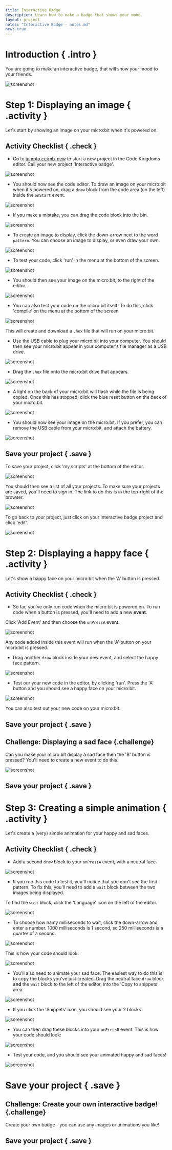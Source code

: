 ```yaml
---
title: Interactive Badge
description: Learn how to make a badge that shows your mood.
layout: project
notes: "Interactive Badge - notes.md"
new: true
---
```


# Introduction { .intro }

You are going to make an interactive badge, that will show your mood to your friends.

![screenshot](images/badge-final.gif)

# Step 1: Displaying an image { .activity }

Let's start by showing an image on your micro:bit when it's powered on.

## Activity Checklist { .check }

+ Go to [jumpto.cc/mb-new](http://jumpto.cc/mb-new) to start a new project in the Code Kingdoms editor. Call your new project 'Interactive badge'.

![screenshot](images/badge-name.png)

+ You should now see the code editor. To draw an image on your micro:bit when it's powered on, drag a `draw` block from the code area (on the left) inside the `onStart` event.

![screenshot](images/badge-draw.png)

+ If you make a mistake, you can drag the code block into the bin.

![screenshot](images/badge-bin.png)

+ To create an image to display, click the down-arrow next to the word `pattern`. You can choose an image to display, or even draw your own.

![screenshot](images/badge-pattern.png)

+ To test your code, click 'run' in the menu at the bottom of the screen.

![screenshot](images/badge-menu.png)

+ You should then see your image on the micro:bit, to the right of the editor.

![screenshot](images/badge-emulator.png)

+ You can also test your code on the micro:bit itself! To do this, click 'compile' on the menu at the bottom of the screen

![screenshot](images/badge-menu.png)

This will create and download a `.hex` file that will run on your micro:bit.

+ Use the USB cable to plug your micro:bit into your computer. You should then see your micro:bit appear in your computer's file manager as a USB drive. 

![screenshot](images/badge-drive.png)

+ Drag the `.hex` file onto the micro:bit drive that appears.

![screenshot](images/badge-drag.png)

+ A light on the back of your micro:bit will flash while the file is being copied. Once this has stopped, click the blue reset button on the back of your micro:bit.

![screenshot](images/badge-reset.jpg)

+ You should now see your image on the micro:bit. If you prefer, you can remove the USB cable from your micro:bit, and attach the battery.

![screenshot](images/badge-battery.jpg)

## Save your project { .save }

To save your project, click 'my scripts' at the bottom of the editor.

![screenshot](images/badge-menu.png)

You should then see a list of all your projects. To make sure your projects are saved, you'll need to sign in. The link to do this is in the top-right of the browser.

![screenshot](images/badge-signin.png)

To go back to your project, just click on your interactive badge project and click 'edit'.

![screenshot](images/badge-edit.png)

# Step 2: Displaying a happy face { .activity }

Let's show a happy face on your micro:bit when the 'A' button is pressed.

## Activity Checklist { .check }

+ So far, you've only run code when the micro:bit is powered on. To run code when a button is pressed, you'll need to add a new __event__.

Click 'Add Event' and then choose the `onPressA` event.

![screenshot](images/badge-event.png)

Any code added inside this event will run when the 'A' button on your micro:bit is pressed.

+ Drag another `draw` block inside your new event, and select the happy face pattern.

![screenshot](images/badge-buttonA.png)

+ Test our your new code in the editor, by clicking 'run'. Press the 'A' button and you should see a happy face on your micro:bit.

![screenshot](images/badge-buttonA-emulator.png)

You can also test out your new code on your micro:bit.

## Save your project { .save }

## Challenge: Displaying a sad face {.challenge}
Can you make your micro:bit display a sad face then the 'B' button is pressed? You'll need to create a new event to do this.

![screenshot](images/badge-buttonB-emulator.png)

## Save your project { .save }

# Step 3: Creating a simple animation { .activity }

Let's create a (very) simple animation for your happy and sad faces.

## Activity Checklist { .check }

+ Add a second `draw` block to your `onPressA` event, with a neutral face.

![screenshot](images/badge-anim1.png)

+ If you run this code to test it, you'll notice that you don't see the first pattern. To fix this, you'll need to add a `wait` block between the two images being displayed.

To find the `wait` block, click the 'Language' icon on the left of the editor.

![screenshot](images/badge-wait.png)

+ To choose how namy milliseconds to wait, click the down-arrow and enter a number. 1000 milliseconds is 1 second, so 250 milliseconds is a quarter of a second.

![screenshot](images/badge-wait2.png)

This is how your code should look:

![screenshot](images/badge-wait3.png)

+ You'll also need to animate your sad face. The easiest way to do this is to copy the blocks you've just created. Drag the neutral face `draw` block __and__ the `wait` block to the left of the editor, into the 'Copy to snippets' area.

![screenshot](images/badge-snippet-copy.png)

+ If you click the 'Snippets' icon, you should see your 2 blocks.

![screenshot](images/badge-snippets.png)

+ You can then drag these blocks into your `onPressB` event. This is how your code should look:

![screenshot](images/badge-onPressB.png)

+ Test your code, and you should see your animated happy and sad faces!

![screenshot](images/badge-final-animated.gif)

# Save your project { .save }

## Challenge: Create your own interactive badge! {.challenge}
Create your own badge - you can use any images or animations you like!

## Save your project { .save }

